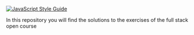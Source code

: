 [![JavaScript Style Guide](https://cdn.rawgit.com/standard/standard/master/badge.svg)](https://github.com/standard/standard)

In this repository you will find the solutions to the exercises of the full stack open course